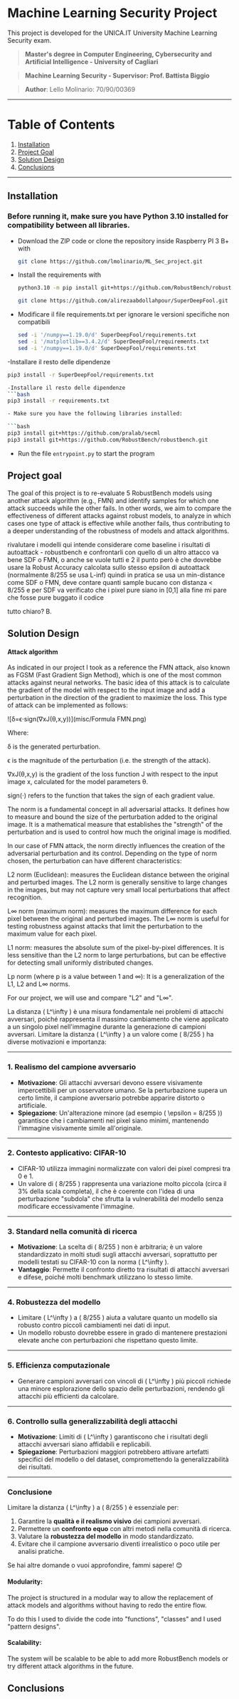 # Machine Learning Security Project
This project is developed for the UNICA.IT University Machine Learning Security exam. 

> **Master's degree in Computer Engineering, Cybersecurity and Artificial Intelligence - University of Cagliari**

> **Machine Learning Security - Supervisor: Prof. Battista Biggio**

> **Author**: Lello Molinario: 70/90/00369


***
# Table of Contents
1. [Installation](#installation)
2. [Project Goal](#project-goal)
4. [Solution Design](#solution-design)
5. [Conclusions](#conclusions)


***
## Installation
### Before running it, make sure you have Python 3.10 installed for compatibility between all libraries.

- Download the ZIP code or clone the repository inside Raspberry PI 3 B+ with
  ```bash
  git clone https://github.com/lmolinario/ML_Sec_project.git
  ```
- Install the requirements with

  ```bash
  python3.10 -m pip install git+https://github.com/RobustBench/robustbench.git

  git clone https://github.com/alirezaabdollahpour/SuperDeepFool.git SuperDeepFool


- Modificare il file requirements.txt per ignorare le versioni specifiche non compatibili
  ```bash
  sed -i '/numpy==1.19.0/d' SuperDeepFool/requirements.txt
  sed -i '/matplotlib==3.4.2/d' SuperDeepFool/requirements.txt
  sed -i '/numpy==1.19.0/d' SuperDeepFool/requirements.txt
  
-Installare il resto delle dipendenze
  ```bash
  pip3 install -r SuperDeepFool/requirements.txt

-Installare il resto delle dipendenze
  ```bash
  pip3 install -r requirements.txt
  
- Make sure you have the following libraries installed:

  ```bash
  pip3 install git+https://github.com/pralab/secml
  pip3 install git+https://github.com/RobustBench/robustbench.git
  ```
- Run the file `entrypoint.py` to start the program 


## Project goal
The goal of this project is to re-evaluate 5 RobustBench models using another attack algorithm (e.g., FMN) and identify samples for which one attack succeeds while the other fails. In other words, we aim to compare the effectiveness of different attacks against robust models, to analyze in which cases one type of attack is effective while another fails, thus contributing to a deeper understanding of the robustness of models and attack algorithms.

rivalutare i modelli qui intende considerare come baseline i risultati di autoattack - robustbench
e confrontarli con quello di un altro attacco
va bene SDF o FMN, o anche se vuole tutti e 2
il punto però è che dovrebbe usare la Robust Accuracy calcolata sullo stesso epsilon di autoattack (normalmente 8/255 se usa L-inf)
quindi in pratica se usa un min-distance come SDF o FMN, deve contare quanti sample bucano con distanza < 8/255
e per SDF va verificato che i pixel pure siano in [0,1] alla fine
mi pare che fosse pure buggato il codice

tutto chiaro?
B.


## Solution Design
#### Attack algorithm
As indicated in our project I took as a reference the FMN attack, also known as FGSM (Fast Gradient Sign Method), which is one of the most common attacks against neural networks.
The basic idea of ​​this attack is to calculate the gradient of the model with respect to the input image and add a perturbation in the direction of the gradient to maximize the loss. This type of attack can be implemented as follows:

 ![δ=ϵ⋅sign(∇xJ(θ,x,y))](misc/Formula FMN.png)

Where:

δ is the generated perturbation.

ϵ is the magnitude of the perturbation (i.e. the strength of the attack).

∇xJ(θ,x,y) is the gradient of the loss function J with respect to the input image x, calculated for the model parameters θ.

sign(⋅) refers to the function that takes the sign of each gradient value.

The norm is a fundamental concept in all adversarial attacks.
It defines how to measure and bound the size of the perturbation added to the original image. It is a mathematical measure that establishes the "strength" of the perturbation and is used to control how much the original image is modified.

In our case of FMN attack, the norm directly influences the creation of the adversarial perturbation and its control.
Depending on the type of norm chosen, the perturbation can have different characteristics:

L2 norm (Euclidean): measures the Euclidean distance between the original and perturbed images. The L2 norm is generally sensitive to large changes in the images, but may not capture very small local perturbations that affect recognition.

L∞ norm (maximum norm): measures the maximum difference for each pixel between the original and perturbed images. The L∞ norm is useful for testing robustness against attacks that limit the perturbation to the maximum value for each pixel.

L1 norm: measures the absolute sum of the pixel-by-pixel differences. It is less sensitive than the L2 norm to large perturbations, but can be effective for detecting small uniformly distributed changes.

Lp norm (where p is a value between 1 and ∞): It is a generalization of the L1, L2 and L∞ norms.

For our project, we will use and compare "L2" and "L∞".


La distanza \( L^\infty \) è una misura fondamentale nei problemi di attacchi avversari, poiché rappresenta il massimo cambiamento che viene applicato a un singolo pixel nell'immagine durante la generazione di campioni avversari. Limitare la distanza \( L^\infty \) a un valore come \( 8/255 \) ha diverse motivazioni e importanza:

---

### 1. **Realismo del campione avversario**
   - **Motivazione**: Gli attacchi avversari devono essere visivamente impercettibili per un osservatore umano. Se la perturbazione supera un certo limite, il campione avversario potrebbe apparire distorto o artificiale.
   - **Spiegazione**: Un'alterazione minore (ad esempio \( \epsilon = 8/255 \)) garantisce che i cambiamenti nei pixel siano minimi, mantenendo l'immagine visivamente simile all'originale.

---

### 2. **Contesto applicativo: CIFAR-10**
   - CIFAR-10 utilizza immagini normalizzate con valori dei pixel compresi tra 0 e 1.
   - Un valore di \( 8/255 \) rappresenta una variazione molto piccola (circa il 3% della scala completa), il che è coerente con l'idea di una perturbazione "subdola" che sfrutta la vulnerabilità del modello senza modificare eccessivamente l'immagine.

---

### 3. **Standard nella comunità di ricerca**
   - **Motivazione**: La scelta di \( 8/255 \) non è arbitraria; è un valore standardizzato in molti studi sugli attacchi avversari, soprattutto per modelli testati su CIFAR-10 con la norma \( L^\infty \).
   - **Vantaggio**: Permette il confronto diretto tra risultati di attacchi avversari e difese, poiché molti benchmark utilizzano lo stesso limite.

---

### 4. **Robustezza del modello**
   - Limitare \( L^\infty \) a \( 8/255 \) aiuta a valutare quanto un modello sia robusto contro piccoli cambiamenti nei dati di input.
   - Un modello robusto dovrebbe essere in grado di mantenere prestazioni elevate anche con perturbazioni che rispettano questo limite.

---

### 5. **Efficienza computazionale**
   - Generare campioni avversari con vincoli di \( L^\infty \) più piccoli richiede una minore esplorazione dello spazio delle perturbazioni, rendendo gli attacchi più efficienti da calcolare.

---

### 6. **Controllo sulla generalizzabilità degli attacchi**
   - **Motivazione**: Limiti di \( L^\infty \) garantiscono che i risultati degli attacchi avversari siano affidabili e replicabili.
   - **Spiegazione**: Perturbazioni maggiori potrebbero attivare artefatti specifici del modello o del dataset, compromettendo la generalizzabilità dei risultati.

---

### Conclusione
Limitare la distanza \( L^\infty \) a \( 8/255 \) è essenziale per:
1. Garantire la **qualità e il realismo visivo** dei campioni avversari.
2. Permettere un **confronto equo** con altri metodi nella comunità di ricerca.
3. Valutare la **robustezza del modello** in modo standardizzato.
4. Evitare che il campione avversario diventi irrealistico o poco utile per analisi pratiche.

Se hai altre domande o vuoi approfondire, fammi sapere! 😊
#### Modularity: 
The project is structured in a modular way to allow the replacement of attack models and algorithms without having to redo the entire flow.

To do this I used to divide the code into "functions", "classes" and I used "pattern designs".

#### Scalability: 
The system will be scalable to be able to add more RobustBench models or try different attack algorithms in the future.


## Conclusions


